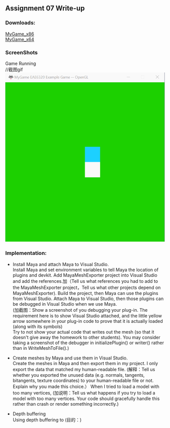 
## Assignment 07 Write-up  

### Downloads: 

[MyGame_x86](https://github.com/XingnanChen/Engineer2/blob/master/Assignment07/MyGame_x86.zip?raw=true)  
[MyGame_x64](https://github.com/XingnanChen/Engineer2/blob/master/Assignment07/MyGame_x64.zip?raw=true)  

### ScreenShots  
Game Running  
//截图gif  
![Image](Assignment07/gamerunning.gif)  

### Implementation:  
- Install Maya and attach Maya to Visual Studio.  
Install Maya and set environment variables to tell Maya the location of plugins and devkit. Add MayaMeshExporter project into Visual Studio and add the references.加（Tell us what references you had to add to the MayaMeshExporter project，Tell us what other projects depend on MayaMeshExporter). Build the project, then Maya can use the plugins from Visual Studio. Attach Maya to Visual Studio, then those plugins can be debugged in Visual Studio when we use Maya.  
(加截图：Show a screenshot of you debugging your plug-in. The requirement here is to show Visual Studio attached, and the little yellow arrow somewhere in your plug-in code to prove that it is actually loaded (along with its symbols)  
Try to not show your actual code that writes out the mesh (so that it doesn't give away the homework to other students). You may consider taking a screenshot of the debugger in initializePlugin() or writer() rather than in WriteMeshToFile().)  

- Create meshes by Maya and use them in Visual Studio.  
Create the meshes in Maya and then export them in my project. I only export the data that matched my human-readable file. (解释：Tell us whether you exported the unused data (e.g. normals, tangents, bitangents, texture coordinates) to your human-readable file or not. Explain why you made this choice.） 
When I tried to load a model with too many vertices, (加说明：Tell us what happens if you try to load a model with too many vertices. Your code should gracefully handle this rather than crash or render something incorrectly.)  


- Depth buffering  
Using depth buffering to (目的：)
